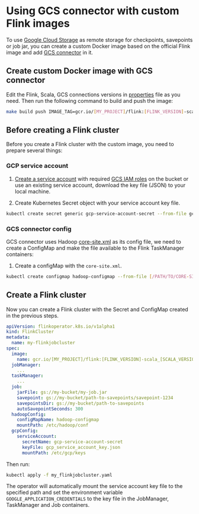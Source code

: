 # Using GCS connector with custom Flink images

To use [Google Cloud Storage](https://cloud.google.com/storage/) as remote storage for checkpoints, savepoints or job
jar, you can create a custom Docker image based on the official Flink image and add
[GCS connector](https://github.com/GoogleCloudPlatform/bigdata-interop/tree/master/gcs) in it.

## Create custom Docker image with GCS connector

Edit the Flink, Scala, GCS connections versions in [properties](./properties) file as you need. Then run the following
command to build and push the image:

```bash
make build push IMAGE_TAG=gcr.io/[MY_PROJECT]/flink:[FLINK_VERSION]-scala_[SCALA_VERSION]-gcs
```

## Before creating a Flink cluster

Before you create a Flink cluster with the custom image, you need to prepare several things:

### GCP service account

1. [Create a service account](https://cloud.google.com/iam/docs/creating-managing-service-accounts) with required
  [GCS IAM roles](https://cloud.google.com/storage/docs/access-control/iam-roles) on the bucket or use an existing
  service account, download the key file (JSON) to your local machine.

2. Create Kubernetes Secret object with your service account key file.

  ```bash
  kubectl create secret generic gcp-service-account-secret --from-file gcp_service_account_key.json=[/PATH/TO/KEY]
  ```

### GCS connector config

GCS connector uses Hadoop [core-site.xml](./docker/hadoop/core-site.xml) as its config file, we need to create a
ConfigMap and make the file available to the Flink TaskManager containers:

1. Create a configMap with the `core-site.xml`.

  ```bash
  kubectl create configmap hadoop-configmap --from-file [/PATH/TO/CORE-SITE.XML]
  ```

## Create a Flink cluster

Now you can create a Flink cluster with the Secret and ConfigMap created in the previous steps.

  ```yaml
  apiVersion: flinkoperator.k8s.io/v1alpha1
  kind: FlinkCluster
  metadata:
    name: my-flinkjobcluster
  spec:
    image:
      name: gcr.io/[MY_PROJECT]/flink:[FLINK_VERSION]-scala_[SCALA_VERSION]-gcs
    jobManager:
      ...
    taskManager:
      ...
    job:
      jarFile: gs://my-bucket/my-job.jar
      savepoint: gs://my-bucket/path-to-savepoints/savepoint-1234
      savepointsDir: gs://my-bucket/path-to-savepoints
      autoSavepointSeconds: 300
    hadoopConfig:
      configMapName: hadoop-configmap
      mountPath: /etc/hadoop/conf
    gcpConfig:
      serviceAccount:
        secretName: gcp-service-account-secret
        keyFile: gcp_service_account_key.json
        mountPath: /etc/gcp/keys
  ```

Then run:

```bash
kubectl apply -f my_flinkjobcluster.yaml
```

The operator will automatically mount the service account key file to the specified path and set the environment
variable `GOOGLE_APPLICATION_CREDENTIALS` to the key file in the JobManager, TaskManager and Job containers.
